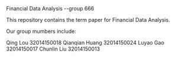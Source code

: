 Financial Data Analysis --group 666

This repository contains the term paper for Financial Data Analysis.

Our group mumbers include:

Qing Lou        32014150018
Qianqian Huang  32014150024
Luyao Gao       32014150017
Chunlin Liu     32014150013


